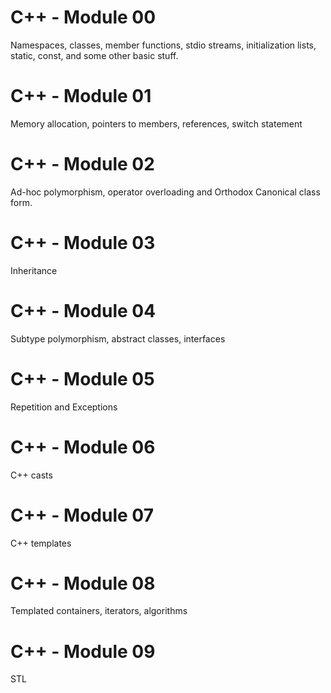 # C++ - Module 00
Namespaces, classes, member functions, stdio streams, initialization lists, static, const, and some other basic stuff.

# C++ - Module 01
Memory allocation, pointers to members, references, switch statement

# C++ - Module 02
Ad-hoc polymorphism, operator overloading and Orthodox Canonical class form.

# C++ - Module 03
Inheritance

# C++ - Module 04
Subtype polymorphism, abstract classes, interfaces

# C++ - Module 05
Repetition and Exceptions

# C++ - Module 06
C++ casts

# C++ - Module 07
C++ templates

# C++ - Module 08
Templated containers, iterators, algorithms

# C++ - Module 09
STL
